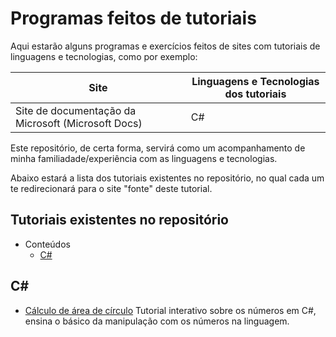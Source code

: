 # Programas feitos de tutoriais

Aqui estarão alguns programas e exercícios feitos de sites com tutoriais de linguagens e tecnologias, como por exemplo:

Site|Linguagens e Tecnologias dos tutoriais
--|--
Site de documentação da Microsoft (Microsoft Docs)|C#

Este repositório, de certa forma, servirá como um acompanhamento de minha familiadade/experiência com as linguagens e tecnologias.

Abaixo estará a lista dos tutoriais existentes no repositório, no qual cada um te redirecionará para o site "fonte" deste tutorial.

## Tutoriais existentes no repositório

- Conteúdos
	- [C#](#c#)


## C#

- [Cálculo de área de círculo](https://docs.microsoft.com/pt-br/dotnet/csharp/tutorials/intro-to-csharp/numbers-in-csharp?tutorial-step=5)
	Tutorial interativo sobre os números em C#, ensina o básico da manipulação com os números na linguagem.
